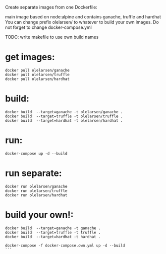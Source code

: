 Create separate images from one Dockerfile:

main image based on node:alpine and contains ganache, truffle and hardhat
You can change prefix olelarsen/ to whatever to build your own images.
Do not forget to change docker-compose.yml

TODO: 
write makefile to use own build names
# get images:
````
docker pull olelarsen/ganache
docker pull olelarsen/truffle
docker pull olelarsen/hardhat
````

# build:
````
docker build  --target=ganache -t olelarsen/ganache .
docker build  --target=truffle -t olelarsen/truffle .
docker build  --target=hardhat -t olelarsen/hardhat .
````

# run:
````
docker-compose up -d --build
````
# run separate:
````
docker run olelarsen/ganache
docker run olelarsen/truffle
docker run olelarsen/hardhat
````

# build your own!:
````
docker build  --target=ganache -t ganache .
docker build  --target=truffle -t truffle .
docker build  --target=hardhat -t hardhat .

docker-compose -f docker-compose.own.yml up -d --build
```